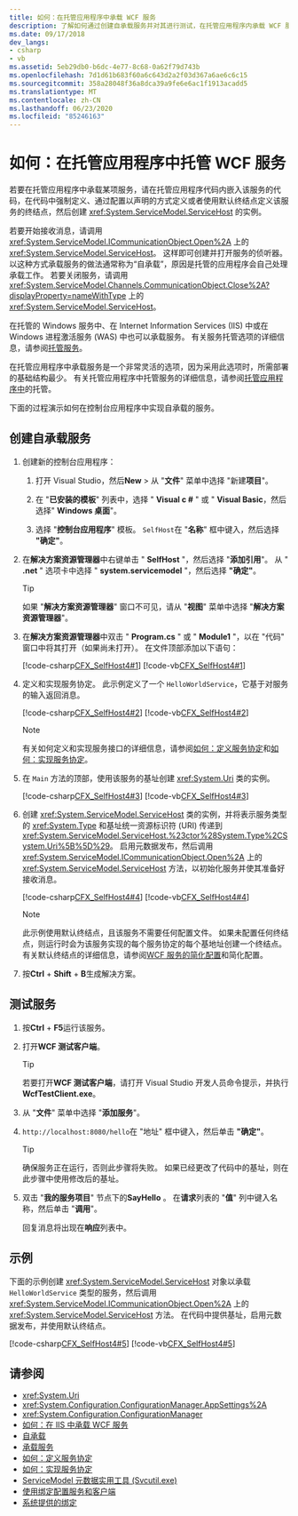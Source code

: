 ```yaml
---
title: 如何：在托管应用程序中承载 WCF 服务
description: 了解如何通过创建自承载服务并对其进行测试，在托管应用程序内承载 WCF 服务。
ms.date: 09/17/2018
dev_langs:
- csharp
- vb
ms.assetid: 5eb29db0-b6dc-4e77-8c68-0a62f79d743b
ms.openlocfilehash: 7d1d61b683f60a6c643d2a2f03d367a6ae6c6c15
ms.sourcegitcommit: 358a28048f36a8dca39a9fe6e6ac1f1913acadd5
ms.translationtype: MT
ms.contentlocale: zh-CN
ms.lasthandoff: 06/23/2020
ms.locfileid: "85246163"
---
```

# <a name="how-to-host-a-wcf-service-in-a-managed-app"></a>如何：在托管应用程序中托管 WCF 服务

若要在托管应用程序中承载某项服务，请在托管应用程序代码内嵌入该服务的代码，在代码中强制定义、通过配置以声明的方式定义或者使用默认终结点定义该服务的终结点，然后创建 <xref:System.ServiceModel.ServiceHost> 的实例。

若要开始接收消息，请调用 <xref:System.ServiceModel.ICommunicationObject.Open%2A> 上的 <xref:System.ServiceModel.ServiceHost>。 这样即可创建并打开服务的侦听器。 以这种方式承载服务的做法通常称为“自承载”，原因是托管的应用程序会自己处理承载工作。 若要关闭服务，请调用 <xref:System.ServiceModel.Channels.CommunicationObject.Close%2A?displayProperty=nameWithType> 上的 <xref:System.ServiceModel.ServiceHost>。

在托管的 Windows 服务中、在 Internet Information Services (IIS) 中或在 Windows 进程激活服务 (WAS) 中也可以承载服务。 有关服务托管选项的详细信息，请参阅[托管服务](hosting-services.md)。

在托管应用程序中承载服务是一个非常灵活的选项，因为采用此选项时，所需部署的基础结构最少。 有关托管应用程序中托管服务的详细信息，请参阅[托管应用程序中](./feature-details/hosting-in-a-managed-application.md)的托管。

下面的过程演示如何在控制台应用程序中实现自承载的服务。

## <a name="create-a-self-hosted-service"></a>创建自承载服务

1. 创建新的控制台应用程序：

   1. 打开 Visual Studio，然后**New**  >  从 "**文件**" 菜单中选择 "新建**项目**"。

   2. 在 "**已安装的模板**" 列表中，选择 " **Visual c #** " 或 " **Visual Basic**，然后选择" **Windows 桌面**"。

   3. 选择 "**控制台应用程序**" 模板。 `SelfHost`在 "**名称**" 框中键入，然后选择 **"确定"**。

2. 在**解决方案资源管理器**中右键单击 " **SelfHost** "，然后选择 "**添加引用**"。 从 " **.net** " 选项卡中选择 " **system.servicemodel** "，然后选择 **"确定"**。

    > [!TIP]
    > 如果 "**解决方案资源管理器**" 窗口不可见，请从 "**视图**" 菜单中选择 "**解决方案资源管理器**"。

3. 在**解决方案资源管理器**中双击 " **Program.cs** " 或 " **Module1** "，以在 "代码" 窗口中将其打开（如果尚未打开）。 在文件顶部添加以下语句：

     [!code-csharp[CFX_SelfHost4#1](../../../samples/snippets/csharp/VS_Snippets_CFX/cfx_selfhost4/cs/program.cs#1)]
     [!code-vb[CFX_SelfHost4#1](../../../samples/snippets/visualbasic/VS_Snippets_CFX/cfx_selfhost4/vb/module1.vb#1)]

4. 定义和实现服务协定。 此示例定义了一个 `HelloWorldService`，它基于对服务的输入返回消息。

     [!code-csharp[CFX_SelfHost4#2](../../../samples/snippets/csharp/VS_Snippets_CFX/cfx_selfhost4/cs/program.cs#2)]
     [!code-vb[CFX_SelfHost4#2](../../../samples/snippets/visualbasic/VS_Snippets_CFX/cfx_selfhost4/vb/module1.vb#2)]

    > [!NOTE]
    > 有关如何定义和实现服务接口的详细信息，请参阅[如何：定义服务协定](how-to-define-a-wcf-service-contract.md)和[如何：实现服务协定](how-to-implement-a-wcf-contract.md)。

5. 在 `Main` 方法的顶部，使用该服务的基址创建 <xref:System.Uri> 类的实例。

     [!code-csharp[CFX_SelfHost4#3](../../../samples/snippets/csharp/VS_Snippets_CFX/cfx_selfhost4/cs/program.cs#3)]
     [!code-vb[CFX_SelfHost4#3](../../../samples/snippets/visualbasic/VS_Snippets_CFX/cfx_selfhost4/vb/module1.vb#3)]

6. 创建 <xref:System.ServiceModel.ServiceHost> 类的实例，并将表示服务类型的 <xref:System.Type> 和基址统一资源标识符 (URI) 传递到 <xref:System.ServiceModel.ServiceHost.%23ctor%28System.Type%2CSystem.Uri%5B%5D%29>。 启用元数据发布，然后调用 <xref:System.ServiceModel.ICommunicationObject.Open%2A> 上的 <xref:System.ServiceModel.ServiceHost> 方法，以初始化服务并使其准备好接收消息。

     [!code-csharp[CFX_SelfHost4#4](../../../samples/snippets/csharp/VS_Snippets_CFX/cfx_selfhost4/cs/program.cs#4)]
     [!code-vb[CFX_SelfHost4#4](../../../samples/snippets/visualbasic/VS_Snippets_CFX/cfx_selfhost4/vb/module1.vb#4)]

    > [!NOTE]
    > 此示例使用默认终结点，且该服务不需要任何配置文件。 如果未配置任何终结点，则运行时会为该服务实现的每个服务协定的每个基地址创建一个终结点。 有关默认终结点的详细信息，请参阅[WCF 服务的](./samples/simplified-configuration-for-wcf-services.md)[简化配置](simplified-configuration.md)和简化配置。

7. 按**Ctrl** + **Shift** + **B**生成解决方案。

## <a name="test-the-service"></a>测试服务

1. 按**Ctrl** + **F5**运行该服务。

2. 打开**WCF 测试客户端**。

    > [!TIP]
    > 若要打开**WCF 测试客户端**，请打开 Visual Studio 开发人员命令提示，并执行**WcfTestClient.exe**。

3. 从 "**文件**" 菜单中选择 "**添加服务**"。

4. `http://localhost:8080/hello`在 "地址" 框中键入，然后单击 **"确定"**。

    > [!TIP]
    > 确保服务正在运行，否则此步骤将失败。 如果已经更改了代码中的基址，则在此步骤中使用修改后的基址。

5. 双击 "**我的服务项目**" 节点下的**SayHello** 。 在**请求**列表的 "**值**" 列中键入名称，然后单击 "**调用**"。

   回复消息将出现在**响应**列表中。

## <a name="example"></a>示例

下面的示例创建 <xref:System.ServiceModel.ServiceHost> 对象以承载 `HelloWorldService` 类型的服务，然后调用 <xref:System.ServiceModel.ICommunicationObject.Open%2A> 上的 <xref:System.ServiceModel.ServiceHost> 方法。 在代码中提供基址，启用元数据发布，并使用默认终结点。

[!code-csharp[CFX_SelfHost4#5](../../../samples/snippets/csharp/VS_Snippets_CFX/cfx_selfhost4/cs/program.cs#5)]
[!code-vb[CFX_SelfHost4#5](../../../samples/snippets/visualbasic/VS_Snippets_CFX/cfx_selfhost4/vb/module1.vb#5)]

## <a name="see-also"></a>请参阅

- <xref:System.Uri>
- <xref:System.Configuration.ConfigurationManager.AppSettings%2A>
- <xref:System.Configuration.ConfigurationManager>
- [如何：在 IIS 中承载 WCF 服务](./feature-details/how-to-host-a-wcf-service-in-iis.md)
- [自承载](./samples/self-host.md)
- [承载服务](hosting-services.md)
- [如何：定义服务协定](how-to-define-a-wcf-service-contract.md)
- [如何：实现服务协定](how-to-implement-a-wcf-contract.md)
- [ServiceModel 元数据实用工具 (Svcutil.exe)](servicemodel-metadata-utility-tool-svcutil-exe.md)
- [使用绑定配置服务和客户端](using-bindings-to-configure-services-and-clients.md)
- [系统提供的绑定](system-provided-bindings.md)
